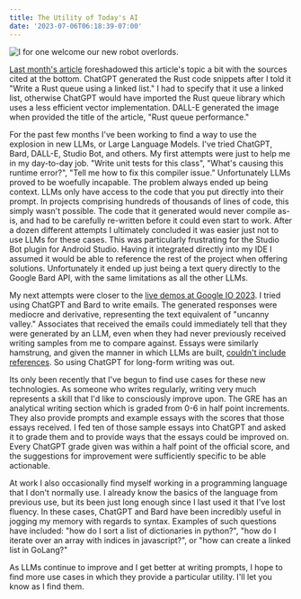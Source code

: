 ```yaml
---
title: The Utility of Today's AI
date: '2023-07-06T06:18:39-07:00'
---
```

![I for one welcome our new robot overlords.](/img/blog/robotoverlord.png)

[Last month's article](https://jjmtaylor.com/post/rust-queue-performance/) foreshadowed this article's topic a bit with the sources cited at the bottom.  ChatGPT generated the Rust code snippets after I told it "Write a Rust queue using a linked list." I had to specify that it use a linked list, otherwise ChatGPT would have imported the Rust queue library which uses a less efficient vector implementation. DALL-E generated the image when provided the title of the article, "Rust queue performance." 

 For the past few months I've been working to find a way to use the explosion in new LLMs, or Large Language Models.  I've tried ChatGPT, Bard, DALL-E, Studio Bot, and others.  My first attempts were just to help me in my day-to-day job.  "Write unit tests for this class", "What's causing this runtime error?", "Tell me how to fix this compiler issue."  Unfortunately LLMs proved to be woefully incapable.  The problem always ended up being context.  LLMs only have access to the code that you put directly into their prompt.  In projects comprising hundreds of thousands of lines of code, this simply wasn't possible.  The code that it generated would never compile as-is, and had to be carefully re-written before it could even start to work.  After a dozen different attempts I ultimately concluded it was easier just not to use LLMs for these cases.  This was particularly frustrating for the Studio Bot plugin for Android Studio.  Having it integrated directly into my IDE I assumed it would be able to reference the rest of the project when offering solutions.  Unfortunately it ended up just being a text query directly to the Google Bard API, with the same limitations as all the other LLMs. 

My next attempts were closer to the [live demos at Google IO 2023](https://www.youtube.com/live/cNfINi5CNbY?feature=share&t=1737). I tried using ChatGPT and Bard to write emails.  The generated responses were mediocre and derivative, representing the text equivalent of "uncanny valley."  Associates that received the emails could immediately tell that they were generated by an LLM, even when they had never previously received writing samples from me to compare against.  Essays were similarly hamstrung, and given the manner in which LLMs are built, [couldn't include references](https://acoup.blog/2023/02/17/collections-on-chatgpt/).  So using ChatGPT for long-form writing was out.

Its only been recently that I've begun to find use cases for these new technologies.  As someone who writes regularly, writing very much represents a skill that I'd like to consciously improve upon.  The GRE has an analytical writing section which is graded from 0-6 in half point increments.  They also provide prompts and example essays with the scores that those essays received.  I fed ten of those sample essays into ChatGPT and asked it to grade them and to provide ways that the essays could be improved on.  Every ChatGPT grade given was within a half point of the official score, and the suggestions for improvement were sufficiently specific to be able actionable.

At work I also occasionally find myself working in a programming language that I don't normally use. I already know the basics of the language from previous use, but its been just long enough since I last used it that I've lost fluency.  In these cases, ChatGPT and Bard have been incredibly useful in jogging my memory with regards to syntax.  Examples of such questions have included: "how do I sort a list of dictionaries in python?", "how do I iterate over an array with indices in javascript?", or "how can create a linked list in GoLang?"

As LLMs continue to improve and I get better at writing prompts, I hope to find more use cases in which they provide a particular utility.  I'll let you know as I find them.
